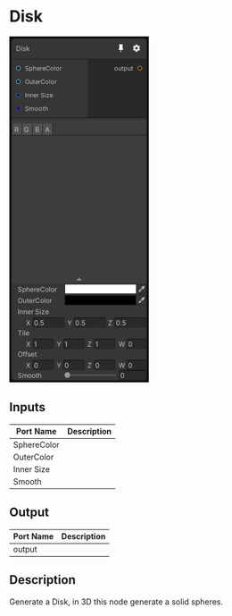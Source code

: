 # Disk
![Mixture.Circles](../../images/Mixture.Circles.png)
## Inputs
Port Name | Description
--- | ---
SphereColor | 
OuterColor | 
Inner Size | 
Smooth | 

## Output
Port Name | Description
--- | ---
output | 

## Description
Generate a Disk, in 3D this node generate a solid spheres.

